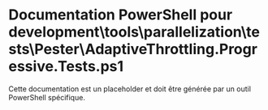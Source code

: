 # Documentation PowerShell pour development\tools\parallelization\tests\Pester\AdaptiveThrottling.Progressive.Tests.ps1

Cette documentation est un placeholder et doit être générée par un outil PowerShell spécifique.
